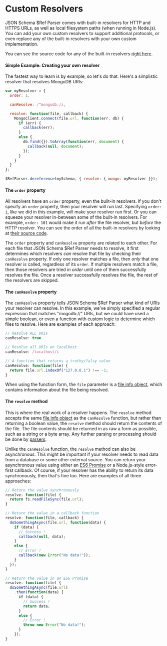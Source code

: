 Custom Resolvers
==========================

JSON Schema $Ref Parser comes with built-in resolvers for HTTP and HTTPS URLs, as well as local filesystem paths (when running in Node.js).  You can add your own custom resolvers to support additional protocols, or even replace any of the built-in resolvers with your own custom implementation.

You can see the source code for any of the built-in resolvers [right here](../../lib/resolvers).

#### Simple Example: Creating your own resolver
The fastest way to learn is by example, so let's do that.  Here's a simplistic resolver that resolves MongoDB URIs:

```javascript
var myResolver = {
  order: 1,

  canResolve: /^mongodb:/i,

  resolve: function(file, callback) {
    MongoClient.connect(file.url, function(err, db) {
      if (err) {
        callback(err);
      }
      else {
        db.find({}).toArray(function(err, document) {
          callback(null, document);
        });
      }
    }
  }
};

$RefParser.dereference(mySchema, { resolve: { mongo: myResolver }});
```

#### The `order` property
All resolvers have an `order` property, even the built-in resolvers.  If you don't specify an `order` property, then your resolver will run last. Specifying `order: 1`, like we did in this example, will make your resolver run first.  Or you can squeeze your resolver in-between some of the built-in resolvers.  For example, `order: 101` would make it run _after_ the file resolver, but _before_ the HTTP resolver.  You can see the order of all the built-in resolvers by looking at [their source code](../../lib/resolvers).

The `order` property and `canResolve` property are related to each other. For each file that JSON Schema $Ref Parser needs to resolve, it first determines which resolvers _can_ resolve that file by checking their `canResolve` property.  If only one resolver matches a file, then _only_ that one resolver is called, regardless of its `order`.  If multiple resolvers match a file, then those resolvers are tried _in order_ until one of them successfully resolves the file. Once a resolver successfully resolves the file, the rest of the resolvers are skipped.


#### The `canResolve` property
The `canResolve` property tells JSON Schema $Ref Parser what kind of URIs your resolver can resolve. In this example, we've simply specified a regular expression that matches "mogodb://" URIs, but we could have used a simple boolean, or even a function with custom logic to determine which files to resolve.  Here are examples of each approach:

```javascript
// Resolve ALL URIs
canResolve: true

// Resolve all URIs on localhost
canResolve: /localhost/i

// A function that returns a truthy/falsy value
canResolve: function(file) {
  return file.url.indexOf("127.0.0.1") !== -1;
}
```

When using the function form, the `file` parameter is a [file info object](file-info-object.md), which contains information about the file being resolved.


#### The `resolve` method
This is where the real work of a resolver happens.  The `resolve` method accepts the same [file info object](file-info-object.md) as the `canResolve` function, but rather than returning a boolean value, the `resolve` method should return the contents of the file.  The file contents should be returned in as raw a form as possible, such as a string or a byte array.  Any further parsing or processing should be done by [parsers](parsers.md).

Unlike the `canResolve` function, the `resolve` method can also be asynchronous. This might be important if your resolver needs to read data from a database or some other external source.  You can return your asynchronous value using either an [ES6 Promise](https://developer.mozilla.org/en-US/docs/Web/JavaScript/Reference/Global_Objects/Promise) or a Node.js-style error-first callback.  Of course, if your resolver has the ability to return its data synchronously, then that's fine too.  Here are examples of all three approaches:

```javascript
// Return the value synchronously
resolve: function(file) {
  return fs.readFileSync(file.url);
}

// Return the value in a callback function
resolve: function(file, callback) {
  doSomethingAsync(file.url, function(data) {
    if (data) {
      // Success !
      callback(null, data);
    }
    else {
      // Error !
      callback(new Error("No data!"));
    }
  });
}

// Return the value in an ES6 Promise
resolve: function(file) {
  doSomethingAsync(file.url)
    .then(function(data) {
      if (data) {
        // Success !
        return data;
      }
      else {
        // Error !
        throw new Error("No data!");
      }
    });
}
```
